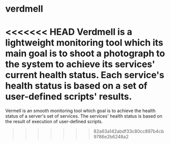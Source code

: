 # verdmell
<<<<<<< HEAD
Verdmell is a lightweight monitoring tool which its main goal is to shoot a photograph to the system to achieve its services' current health status. Each service's health status is based on a set of user-defined scripts' results.
=======
Vermell is an smooth monitoring tool which goal is to achieve the health status of a server's set of services. The services' health status is based on the result of execution of user-defined scripts.
>>>>>>> 82a63a142abdf33c80cc897b4cb9786e2b6248a2
